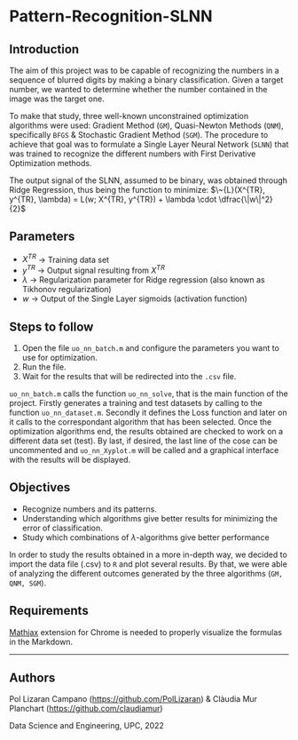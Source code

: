 # Pattern-Recognition-SLNN

## Introduction

The aim of this project was to be capable of recognizing the numbers in a sequence of blurred digits by making a binary classification. Given a target number, we wanted to determine whether the number contained in the image was the target one. 

To make that study, three well-known unconstrained optimization algorithms were used: Gradient Method (`GM`), Quasi-Newton Methods (`QNM`), specifically `BFGS` & Stochastic Gradient Method (`SGM`). 
The procedure to achieve that goal was to formulate a Single Layer Neural Network (`SLNN`) that was trained to recognize the different numbers with First Derivative Optimization methods.

The output signal of the SLNN, assumed to be binary, was obtained through Ridge Regression, thus being the function to minimize: $\~{L}(X^{TR}, y^{TR}, \lambda) = L(w; X^{TR}, y^{TR}) + \lambda \cdot \dfrac{\|w\|^2}{2}$

## Parameters

* $X^{TR}$ -> Training data set
* $y^{TR}$ -> Output signal resulting from $X^{TR}$
* $\lambda$ -> Regularization parameter for Ridge regression (also known as Tikhonov regularization)
* $w$ -> Output of the Single Layer sigmoids (activation function)

## Steps to follow

1. Open the file `uo_nn_batch.m` and configure the parameters you want to use for optimization. 
2. Run the file.
3. Wait for the results that will be redirected into the `.csv` file. 

`uo_nn_batch.m` calls the function `uo_nn_solve`, that is the main function of the project. Firstly generates a training and test datasets by calling to the function `uo_nn_dataset.m`. Secondly it defines the Loss function and later on it calls to the correspondant algorithm that has been selected. 
Once the optimization algorithms end, the results obtained are checked to work on a different data set (test). By last, if desired, the last line of the cose can be uncommented and `uo_nn_Xyplot.m` will be called and a graphical interface with the results will be displayed.

## Objectives

- Recognize numbers and its patterns.
- Understanding which algorithms give better results for minimizing the error of classification.
- Study which combinations of $\lambda$-algorithms give better performance


In order to study the results obtained in a more in-depth way, we decided to import the data file (.csv) to `R` and plot several results. By that, we were able of analyzing the different outcomes generated by the three algorithms (`GM, QNM, SGM`).

## Requirements

[Mathjax](https://chrome.google.com/webstore/detail/mathjax-plugin-for-github/ioemnmodlmafdkllaclgeombjnmnbima/related) extension for Chrome is needed to properly visualize the formulas in the Markdown.

- - -

## Authors
Pol Lizaran Campano (https://github.com/PolLizaran) & Clàudia Mur Planchart (https://github.com/claudiamur)

Data Science and Engineering, UPC, 2022
